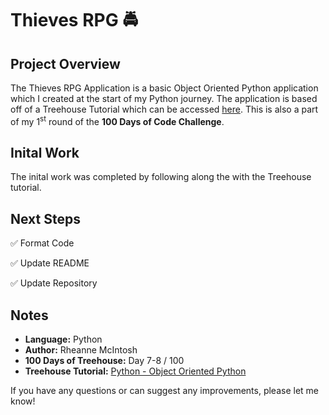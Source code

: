 # Thieves RPG :oncoming_police_car:

## Project Overview
The Thieves RPG Application is a basic Object Oriented Python application which I created at the start of my Python journey. The application is based off of a Treehouse Tutorial which can be accessed [here](https://teamtreehouse.com/library/lets-make-a-class). This is also a part of my 1<sup>st</sup> round of the **100 Days of Code Challenge**.

## Inital Work
The inital work was completed by following along the with the Treehouse tutorial.

## Next Steps
:white_check_mark: Format Code

:white_check_mark: Update README

:white_check_mark: Update Repository

## Notes
- **Language:** Python
- **Author:** Rheanne McIntosh
- **100 Days of Treehouse:** Day 7-8 / 100
- **Treehouse Tutorial:** [Python - Object Oriented Python](https://teamtreehouse.com/library/objectoriented-python-2)

If you have any questions or can suggest any improvements, please let me know!
